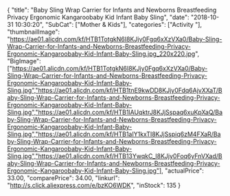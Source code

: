 {
	"title": "Baby Sling Wrap Carrier for Infants and Newborns Breastfeeding Privacy   Ergonomic  Kangaroobaby Kid Infant Baby Sling",
	"date": "2018-10-31 10:30:20",
	"SubCat": ["Mother & Kids"],
	"categories": ["Activity "],
	"thumbnailImage": "https://ae01.alicdn.com/kf/HTB1TotgkN6I8KJjy0Fgq6xXzVXa0/Baby-Sling-Wrap-Carrier-for-Infants-and-Newborns-Breastfeeding-Privacy-Ergonomic-Kangaroobaby-Kid-Infant-Baby-Sling.jpg_220x220.jpg",
	"BigImage": ["https://ae01.alicdn.com/kf/HTB1TotgkN6I8KJjy0Fgq6xXzVXa0/Baby-Sling-Wrap-Carrier-for-Infants-and-Newborns-Breastfeeding-Privacy-Ergonomic-Kangaroobaby-Kid-Infant-Baby-Sling.jpg","https://ae01.alicdn.com/kf/HTB1tnE9kwDD8KJjy0Fdq6AjvXXaT/Baby-Sling-Wrap-Carrier-for-Infants-and-Newborns-Breastfeeding-Privacy-Ergonomic-Kangaroobaby-Kid-Infant-Baby-Sling.jpg","https://ae01.alicdn.com/kf/HTB1lAUqktrJ8KJjSspaq6xuKpXaQ/Baby-Sling-Wrap-Carrier-for-Infants-and-Newborns-Breastfeeding-Privacy-Ergonomic-Kangaroobaby-Kid-Infant-Baby-Sling.jpg","https://ae01.alicdn.com/kf/HTB1aIY1kxTI8KJjSspiq6zM4FXaR/Baby-Sling-Wrap-Carrier-for-Infants-and-Newborns-Breastfeeding-Privacy-Ergonomic-Kangaroobaby-Kid-Infant-Baby-Sling.jpg","https://ae01.alicdn.com/kf/HTB13YwqkC_I8KJjy0Foq6yFnVXad/Baby-Sling-Wrap-Carrier-for-Infants-and-Newborns-Breastfeeding-Privacy-Ergonomic-Kangaroobaby-Kid-Infant-Baby-Sling.jpg"],
	"actualPrice": 33.00,
	"comparePrice": 34.00,
	"linkurl": "http://s.click.aliexpress.com/e/bzKO6WDK",
	"inStock": 135
}
